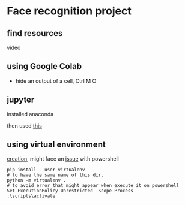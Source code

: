 # Face recognition project

## find resources

video

## using Google Colab

- hide an output of a cell, Ctrl M O

## jupyter

installed anaconda

then used [this](https://jupyter.org/install)

## using virtual environment

[creation](https://janakiev.com/blog/jupyter-virtual-envs/), might face an [issue](https://stackoverflow.com/questions/18713086/virtualenv-wont-activate-on-windows) with powershell

```shell
pip install --user virtualenv
# to have the same name of this dir.
python -m virtualenv .
# to avoid error that might appear when execute it on powershell
Set-ExecutionPolicy Unrestricted -Scope Process
.\scripts\activate

```

